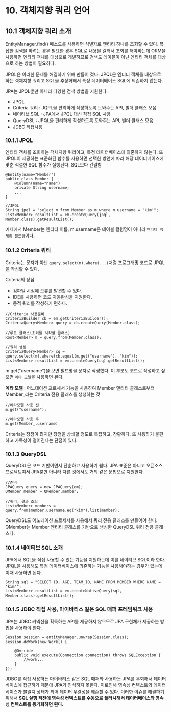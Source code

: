 # 10. 객체지향 쿼리 언어
## 10.1 객체지향 쿼리 소개
EntityManager.find() 메소드를 사용하면 식별자로 엔티티 하나를 조회할 수 있다. 복잡한 검색을 하려는 경우 필요한 경우 SQL로 내용을 걸러서 조회를 해야하는데 ORM을 사용하면 엔티티 객체를 대상으로 개발하므로 검색도 테이블이 아닌 엔티티 객체를 대상으로 하는 방법이 필요하다.

JPQL은 이러한 문제를 해결하기 위해 만들어 졌다. JPQL은 엔티티 객체를 대상으로 하는 객체지향 쿼리고 SQL을 추상화해서 특정 데이터베이스 SQL에 의존하지 않는다.

JPA는 JPQL뿐만 아니라 다양한 검색 방법을 지원한다.
* JPQL
* Criteria 쿼리 : JQPL을 편리하게 작성하도록 도와주는 API, 빌더 클래스 모음
* 네이티브 SQL : JPA에서 JPQL 대신 직접 SQL 사용
* QueryDSL : JPQL을 편리하게 작성하도록 도와주는 API, 빌더 클래스 모음
* JDBC 직접사용

### 10.1.1 JPQL
엔티티 객체를 조회하는 객체지향 쿼리이고, 특정 데이터베이스에 의존하지 않는다. 또 JPQL이 제공하는 표준화된 함수를 사용하면 선택한 방언에 따라 해당 데이터베이스에 맞춘 적절한 SQL 함수가 실행된다. SQL보다 간결함

    @Entity(name="Member")
    public class Member {
        @Column(name="name")
        private String username;
        ...
    }
    
    //JPQL
    String jpql = "select m from Member as m where m.username = 'kim'";
    List<Member> resultList = em.createQuery(jpql, Member.class).getResultList();

예제에서 Member는 엔티티 이름, m.username은 테이블 컬럼명이 아니라 `엔티티 객체의 필드명`이다.

### 10.1.2 Criteria 쿼리
Criteria는 문자가 아닌 `query.select(m).where(...)`처럼 프로그래밍 코드로 JPQL을 작성할 수 있다.

Criteria의 장점
* 컴파일 시점에 오류를 발견할 수 있다.
* IDE를 사용하면 코드 자동완성을 지원한다.
* 동적 쿼리를 작성하기 편하다.
```
//Criteria 사용준비
CriteriaBuilder cb = em.getCriteriaBuilder();
CriteriaQuery<Member> query = cb.createQuery(Member.class);

//루트 클래스(조회를 시작할 클래스)
Root<Member> m = query.from(Member.class);

//쿼리 생성
CriteriaQuery<Member> cq = query.select(m).where(cb.equal(m.get("username"), "kim"));
List<Member> resultList = em.createQuery(cq).getResultList();
```
m.get("username")을 보면 필드명을 문자로 작성했다. 이 부분도 코드로 작성하고 싶으면 `메타 모델`을 사용하면 된다.

__메타 모델__ : 어노테이션 프로세서 기능을 사용하여 Member 엔티티 클래스로부터 Member_라는 Criteria 전용 클래스를 생성하는 것
```
//메타모델 사용 전
m.get("username");

//메타모델 사용 후
m.get(Member_.username)
```
Criteria는 장점이 많지만 장점을 상쇄할 정도로 복잡하고, 장황하다. 또 사용하기 불편하고 가독성이 떨어진다는 단점이 있다.

### 10.1.3 QueryDSL
QueryDSL은 코드 기반이면서 단순하고 사용하기 쉽다. JPA 표준은 아니고 오픈소스 프로젝트여서 JPA뿐만 아니라 다른 것에서도 거의 같은 문법으로 지원한다.
```
//준비
JPAQuery query = new JPAQuery(em);
QMember member = QMember.member;

//쿼리, 결과 조회
List<Member> members = query.from(member.username.eq("kim").list(member);
```
QueryDSL도 어노테이션 프로세서를 사용해서 쿼리 전용 클래스를 만들어야 한다. QMember는 Member 엔티티 클래스를 기반으로 생성한 QueryDSL 쿼리 전용 클래스다.

### 10.1.4 네이티브 SQL 소개
JPA에서 SQL을 직접 사용할 수 있는 기능을 지원하는데 이를 네이티브 SQL이라 한다. JPQL을 사용해도 특정 데이터베이스에 의존하는 기능을 사용해야하는 경우가 있는데 이때 사용하면 된다.
```
String sql = "SELECT ID, AGE, TEAM_ID, NAME FROM MEMBER WHERE NAME = 'kim'";
List<Member> resultList = em.createNativeQuery(sql, Member.class).getResultList();
```

### 10.1.5 JDBC 직접 사용, 마이바티스 같은 SQL 매퍼 프레임워크 사용
JPA는 JDBC 커넥션을 획득하는 API를 제공하지 않으므로 JPA 구현체가 제공하는 방법을 사용해야 한다.
```
Session session = entityManager.unwrap(Session.class);
session.doWork(new Work() {

    @Ovrride
    public void execute(Connection connection) throws SQLException {
        //work...
    }
});
```
JDBC를 직접 사용하든 마이바티스 같은 SQL 매퍼와 사용하든 JPA를 우회해서 데이터베이스에 접근하기 때문에 JPA가 인식하지 못한다. 이로인해 영속성 컨텍스트와 데이터베이스가 불일치 상태가 되어 데이터 무결성을 훼손할 수 있다. 이러한 이슈를 해결하기 위해서 __SQL 실행 직전에 영속성 컨텍스트를 수동으로 플러시해서 데이터베이스와 영속성 컨텍스트를 동기화하면 된다.__